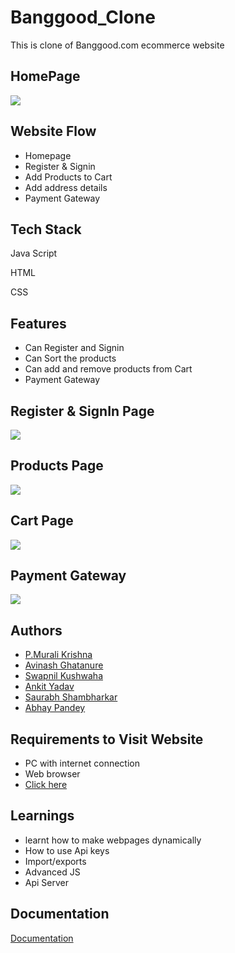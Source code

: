 
# Banggood_Clone


This is clone of Banggood.com ecommerce website


## HomePage

![](https://github.com/purimetlamuralikrishna/banggood.in-clone/blob/master/images/screenshots/Homepage.png)


## Website Flow

- Homepage
- Register & Signin
- Add Products to Cart
- Add address details
- Payment Gateway
## Tech Stack

Java Script

HTML


CSS



## Features

- Can Register and Signin 
- Can Sort the products
- Can add and remove products from Cart
- Payment Gateway


## Register & SignIn Page

![](https://github.com/purimetlamuralikrishna/banggood.in-clone/blob/master/images/screenshots/Signin.png)


## Products Page

![](https://github.com/purimetlamuralikrishna/banggood.in-clone/blob/master/images/screenshots/Products.png)


## Cart Page

![](https://github.com/purimetlamuralikrishna/banggood.in-clone/blob/master/images/screenshots/Cart.png)


## Payment Gateway

![](https://github.com/purimetlamuralikrishna/banggood.in-clone/blob/master/images/screenshots/Payment%20Gateway.png)


## Authors

- [P.Murali Krishna](https://github.com/purimetlamuralikrishna)
- [Avinash Ghatanure](https://github.com/Avinash7249)
- [Swapnil Kushwaha](https://github.com/Swapnil-kus-1503)
- [Ankit Yadav](https://github.com/Ankit-yadav09)
- [Saurabh Shambharkar](https://github.com/Saurabh100kar)
- [Abhay Pandey](https://github.com/Abhaypandey09)
## Requirements to Visit Website

- PC with internet connection
- Web browser 
- [Click here]( https://purimetlamuralikrishna.github.io/banggood.in-clone/)

## Learnings

- learnt how to make webpages dynamically 
- How to use Api keys
- Import/exports
- Advanced JS
- Api Server
    
## Documentation

[Documentation](https://github.com/purimetlamuralikrishna/banggood.in-clone/tree/master#readme)

